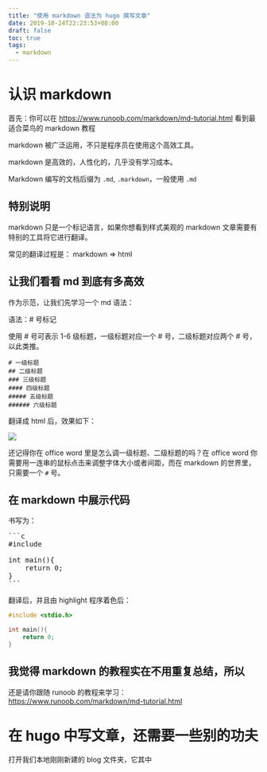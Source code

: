 ```yaml
---
title: "使用 markdown 语法为 hugo 撰写文章"
date: 2019-10-24T22:23:53+08:00
draft: false
toc: true
tags: 
  - markdown
---
```


# 认识 markdown

首先：你可以在 https://www.runoob.com/markdown/md-tutorial.html 看到最适合菜鸟的 markdown 教程

markdown 被广泛运用，不只是程序员在使用这个高效工具。

markdown 是高效的，人性化的，几乎没有学习成本。

Markdown 编写的文档后缀为 `.md`, `.markdown`，一般使用 `.md`

## 特别说明

markdown 只是一个标记语言，如果你想看到样式美观的 markdown 文章需要有特别的工具将它进行翻译。

常见的翻译过程是： markdown => html

## 让我们看看 md 到底有多高效

作为示范，让我们先学习一个 md 语法：

语法：# 号标记

使用 # 号可表示 1-6 级标题，一级标题对应一个 # 号，二级标题对应两个 # 号，以此类推。

```
# 一级标题
## 二级标题
### 三级标题
#### 四级标题
##### 五级标题
###### 六级标题
```

翻译成 html 后，效果如下：

![](https://www.runoob.com/wp-content/uploads/2019/03/md2.gif)

还记得你在 office word 里是怎么调一级标题、二级标题的吗？在 office word 你需要用一连串的鼠标点击来调整字体大小或者间距，而在 markdown 的世界里，只需要一个 `#` 号。

## 在 markdown 中展示代码

书写为：

<pre>
&#96;&#96;&#96;c
#include <stdio.h>

int main(){
    return 0;
}
&#96;&#96;&#96;
</pre>

翻译后，并且由 highlight 程序着色后：

```c
#include <stdio.h>

int main(){
    return 0;
}
```

## 我觉得 markdown 的教程实在不用重复总结，所以

还是请你跟随 runoob 的教程来学习： https://www.runoob.com/markdown/md-tutorial.html

# 在 hugo 中写文章，还需要一些别的功夫

打开我们本地刚刚新建的 blog 文件夹，它其中 